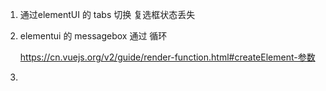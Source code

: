 1. 通过elementUI 的 tabs 切换  复选框状态丢失

2. elementui 的 messagebox  通过 循环

   https://cn.vuejs.org/v2/guide/render-function.html#createElement-参数

3. 